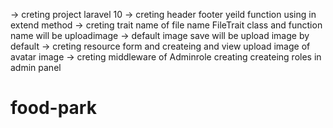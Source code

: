 
-> creting project laravel 10
-> creting header footer yeild function using in extend method 
-> creting  trait  name of file name  FileTrait class and function name will be uploadimage 
-> default image save will be upload image by default
-> creting resource form and createing and view upload image of avatar image
-> creting middleware of Adminrole creating createing roles in admin panel 



# food-park
